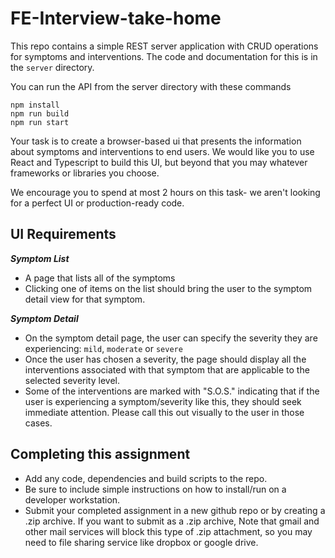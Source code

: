 # FE-Interview-take-home

This repo contains a simple REST server application with CRUD operations for symptoms and interventions. The code and
documentation for this is in the `server` directory.

You can run the API from the server directory with these commands
```
npm install
npm run build
npm run start
```

Your task is to create a browser-based ui that presents the information about symptoms and interventions to end users.
We would like you to use React and Typescript to build this UI, but beyond that you may whatever frameworks or libraries
you choose. 

We encourage you to spend at most 2 hours on this task- we aren't looking for a perfect UI or production-ready code.

## UI Requirements

***Symptom List***
* A page that lists all of the symptoms
* Clicking one of items on the list should bring the user to the symptom detail view for that symptom.

***Symptom Detail***
* On the symptom detail page, the user can specify the severity they are experiencing: `mild`, `moderate` or `severe`
* Once the user has chosen a severity, the page should display all the interventions associated with that symptom that are 
applicable to the selected severity level.
* Some of the interventions are marked with "S.O.S." indicating that if the user is experiencing a symptom/severity like
this, they should seek immediate attention. Please call this out visually to the user in those cases.

## Completing this assignment

* Add any code, dependencies and build scripts to the repo.
* Be sure to include simple instructions on how to install/run on a developer workstation.
* Submit your completed assignment in a new github repo or by creating a .zip archive. If you want to submit as a .zip archive, 
  Note that gmail and other mail services will block this type of .zip attachment, so you may need to file sharing service like dropbox or google drive.
